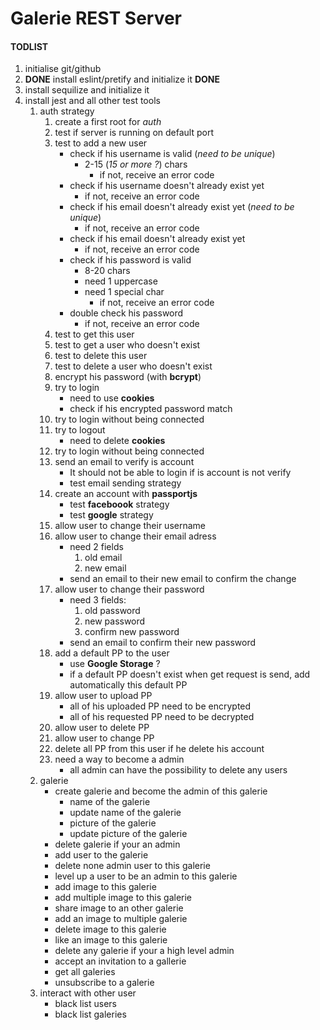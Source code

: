 # Galerie REST Server

#### TODLIST

1. initialise git/github
2. **DONE** install eslint/pretify and initialize it **DONE**
3. install sequilize and initialize it
4. install jest and all other test tools
    1. auth strategy
        1. create a first root for _auth_
        2. test if server is running on default port
        3. test to add a new user
            - check if his username is valid (_need to be unique_)
                - 2-15 (_15 or more ?_) chars
                    - if not, receive an error code
            - check if his username doesn't already exist yet
                - if not, receive an error code
            - check if his email doesn't already exist yet (_need to be unique_)
                - if not, receive an error code
            - check if his email doesn't already exist yet
                - if not, receive an error code
            - check if his password is valid
                - 8-20 chars
                - need 1 uppercase
                - need 1 special char
                    - if not, receive an error code
            - double check his password
                - if not, receive an error code
        4. test to get this user
        5. test to get a user who doesn't exist
        6. test to delete this user
        7. test to delete a user who doesn't exist
        8. encrypt his password (with **bcrypt**)
        9. try to login
            - need to use **cookies**
            - check if his encrypted password match
        10. try to login without being connected
        11. try to logout
            - need to delete **cookies**
        12. try to login without being connected
        13. send an email to verify is account
            - It should not be able to login if is account is not verify
            - test email sending strategy
        14. create an account with **passportjs**
            - test **faceboook** strategy
            - test **google** strategy
        15. allow user to change their username
        16. allow user to change their email adress
            - need 2 fields
                1. old email
                2. new email
            - send an email to their new email to confirm the change
        17. allow user to change their password
            - need 3 fields:
                1. old password
                2. new password
                3. confirm new password
            - send an email to confirm their new password
        18. add a default PP to the user
            - use **Google Storage** ?
            - if a default PP doesn't exist when get request is send, add automatically this default PP
        19. allow user to upload PP
            - all of his uploaded PP need to be encrypted
            - all of his requested PP need to be decrypted
        20. allow user to delete PP
        21. allow user to change PP
        22. delete all PP from this user if he delete his account
        23. need a way to become a admin
            - all admin can have the possibility to delete any users
    2. galerie
        - create galerie and become the admin of this galerie
            - name of the galerie
            - update name of the galerie
            - picture of the galerie
            - update picture of the galerie
        - delete galerie if your an admin
        - add user to the galerie
        - delete none admin user to this galerie
        - level up a user to be an admin to this galerie
        - add image to this galerie
        - add multiple image to this galerie
        - share image to an other galerie
        - add an image to multiple galerie
        - delete image to this galerie
        - like an image to this galerie
        - delete any galerie if your a high level admin
        - accept an invitation to a gallerie
        - get all galeries
        - unsubscribe to a galerie
    3. interact with other user
        - black list users
        - black list galeries
